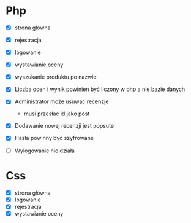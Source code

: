 # Php
- [x] strona główna
- [x] rejestracja
- [x] logowanie
- [x] wystawianie oceny
- [x] wyszukanie produktu po nazwie
- [x] Liczba ocen i wynik powinien być liczony w php a nie bazie danych
- [x] Administrator może usuwać recenzje
    - musi przesłać id jako post
- [x] Dodawanie nowej recenzji jest popsute
- [x] Hasła powinny być szyfrowane
- [ ] Wylogowanie nie działa


# Css
- [x] strona główna
- [x] logowanie
- [x] rejestracja
- [x] wystawianie oceny
